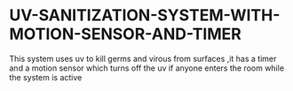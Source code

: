 # UV-SANITIZATION-SYSTEM-WITH-MOTION-SENSOR-AND-TIMER
This system uses uv to kill germs and virous from surfaces ,it has a timer and a motion sensor which turns off the uv if anyone enters the room while the system is active 
